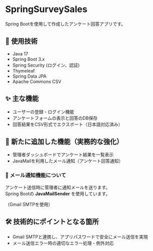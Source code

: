 # SpringSurveySales

Spring Bootを使用して作成したアンケート回答アプリです。

## 📌 使用技術

- Java 17
- Spring Boot 3.x
- Spring Security (ログイン、認証)
- Thymeleaf
- Spring Data JPA
- Apache Commons CSV

## ✨ 主な機能

- ユーザーの登録・ログイン機能
- アンケートフォームの表示と回答のDB保存
- 回答結果をCSV形式でエクスポート（日本語対応済み）

## 🚩 新たに追加した機能（実務的な強化）

- 管理者ダッシュボードでアンケート結果を一覧表示
- JavaMailを利用したメール通知（アンケート回答通知）

### 🔔 メール通知機能について

アンケート送信時に管理者に通知メールを送ります。  
Spring Bootの **JavaMailSender** を使用しています。

（Gmail SMTPを使用）

## 🛠️ 技術的にポイントとなる箇所

- Gmail SMTPと連携し、アプリパスワードで安全にメール送信を実現
- メール送信エラー時の適切なエラー処理・例外対応
